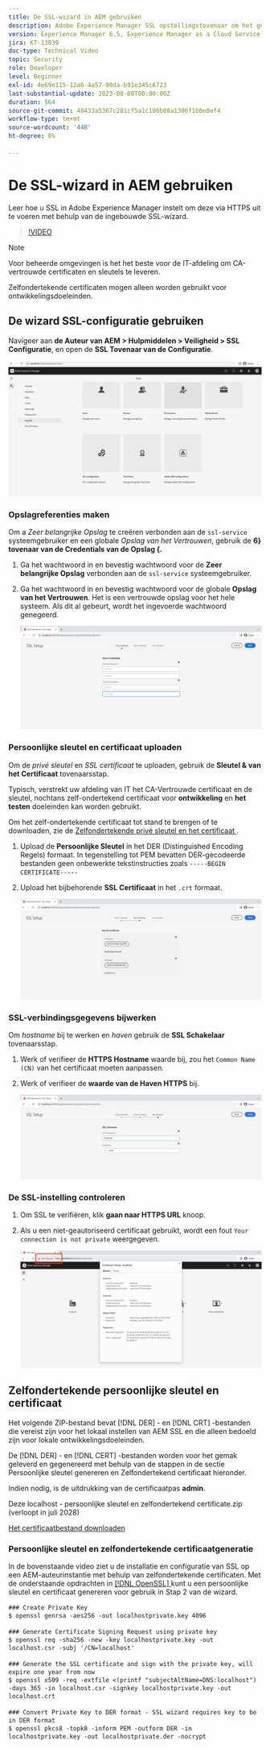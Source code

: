 ```yaml
---
title: De SSL-wizard in AEM gebruiken
description: Adobe Experience Manager SSL opstellingstovenaar om het gemakkelijker te maken om een instantie van AEM op te zetten om over HTTPS te lopen.
version: Experience Manager 6.5, Experience Manager as a Cloud Service
jira: KT-13839
doc-type: Technical Video
topic: Security
role: Developer
level: Beginner
exl-id: 4e69e115-12a6-4a57-90da-b91e345c6723
last-substantial-update: 2023-08-08T00:00:00Z
duration: 564
source-git-commit: 48433a5367c281cf5a1c106b08a1306f1b0e8ef4
workflow-type: tm+mt
source-wordcount: '448'
ht-degree: 0%

---
```


# De SSL-wizard in AEM gebruiken

Leer hoe u SSL in Adobe Experience Manager instelt om deze via HTTPS uit te voeren met behulp van de ingebouwde SSL-wizard.

>[!VIDEO](https://video.tv.adobe.com/v/17993?quality=12&learn=on)


>[!NOTE]
>
>Voor beheerde omgevingen is het het beste voor de IT-afdeling om CA-vertrouwde certificaten en sleutels te leveren.
>
>Zelfondertekende certificaten mogen alleen worden gebruikt voor ontwikkelingsdoeleinden.

## De wizard SSL-configuratie gebruiken

Navigeer aan __de Auteur van AEM > Hulpmiddelen > Veiligheid > SSL Configuratie__, en open de __SSL Tovenaar van de Configuratie__.

![ SSL de Tovenaar van de Configuratie ](assets/use-the-ssl-wizard/ssl-config-wizard.png)

### Opslagreferenties maken

Om a _Zeer belangrijke Opslag_ te creëren verbonden aan de `ssl-service` systeemgebruiker en een globale _Opslag van het Vertrouwen_, gebruik de __6&rbrace; tovenaar van de Credentials van de Opslag &lbrace;.__

1. Ga het wachtwoord in en bevestig wachtwoord voor de __Zeer belangrijke Opslag__ verbonden aan de `ssl-service` systeemgebruiker.
1. Ga het wachtwoord in en bevestig wachtwoord voor de globale __Opslag van het Vertrouwen__. Het is een vertrouwde opslag voor het hele systeem. Als dit al gebeurt, wordt het ingevoerde wachtwoord genegeerd.

   ![ SSL Opstelling - de Referenties van de Opslag ](assets/use-the-ssl-wizard/store-credentials.png)

### Persoonlijke sleutel en certificaat uploaden

Om de _privé sleutel_ en _SSL certificaat_ te uploaden, gebruik de __Sleutel &amp; van het Certificaat__ tovenaarsstap.

Typisch, verstrekt uw afdeling van IT het CA-Vertrouwde certificaat en de sleutel, nochtans zelf-ondertekend certificaat voor __ontwikkeling__ en __het testen__ doeleinden kan worden gebruikt.

Om het zelf-ondertekende certificaat tot stand te brengen of te downloaden, zie de [ Zelfondertekende privé sleutel en het certificaat ](#self-signed-private-key-and-certificate).

1. Upload de __Persoonlijke Sleutel__ in het DER (Distinguished Encoding Regels) formaat. In tegenstelling tot PEM bevatten DER-gecodeerde bestanden geen onbewerkte tekstinstructies zoals `-----BEGIN CERTIFICATE-----`
1. Upload het bijbehorende __SSL Certificaat__ in het `.crt` formaat.

   ![ SSL Opstelling - Persoonlijke Sleutel en Certificaat ](assets/use-the-ssl-wizard/privatekey-and-certificate.png)

### SSL-verbindingsgegevens bijwerken

Om _hostname_ bij te werken en _haven_ gebruik de __SSL Schakelaar__ tovenaarsstap.

1. Werk of verifieer de __HTTPS Hostname__ waarde bij, zou het `Common Name (CN)` van het certificaat moeten aanpassen.
1. Werk of verifieer de __waarde van de Haven HTTPS__ bij.

   ![ SSL Opstelling - SSL Verbindingsdetails ](assets/use-the-ssl-wizard/ssl-connector-details.png)

### De SSL-instelling controleren

1. Om SSL te verifiëren, klik __gaan naar HTTPS URL__ knoop.
1. Als u een niet-geautoriseerd certificaat gebruikt, wordt een fout `Your connection is not private` weergegeven.

   ![ SSL Opstelling - verifieer AEM over HTTPS ](assets/use-the-ssl-wizard/verify-aem-over-ssl.png)

## Zelfondertekende persoonlijke sleutel en certificaat

Het volgende ZIP-bestand bevat [!DNL DER] - en [!DNL CRT] -bestanden die vereist zijn voor het lokaal instellen van AEM SSL en die alleen bedoeld zijn voor lokale ontwikkelingsdoeleinden.

De [!DNL DER] - en [!DNL CERT] -bestanden worden voor het gemak geleverd en gegenereerd met behulp van de stappen in de sectie Persoonlijke sleutel genereren en Zelfondertekend certificaat hieronder.

Indien nodig, is de uitdrukking van de certificaatpas **admin**.

Deze localhost - persoonlijke sleutel en zelfondertekend certificate.zip (verloopt in juli 2028)

[Het certificaatbestand downloaden](assets/use-the-ssl-wizard/certificate.zip)

### Persoonlijke sleutel en zelfondertekende certificaatgeneratie

In de bovenstaande video ziet u de installatie en configuratie van SSL op een AEM-auteurinstantie met behulp van zelfondertekende certificaten. Met de onderstaande opdrachten in [[!DNL OpenSSL] ](https://www.openssl.org/) kunt u een persoonlijke sleutel en certificaat genereren voor gebruik in Stap 2 van de wizard.

```shell
### Create Private Key
$ openssl genrsa -aes256 -out localhostprivate.key 4096

### Generate Certificate Signing Request using private key
$ openssl req -sha256 -new -key localhostprivate.key -out localhost.csr -subj '/CN=localhost'

### Generate the SSL certificate and sign with the private key, will expire one year from now
$ openssl x509 -req -extfile <(printf "subjectAltName=DNS:localhost") -days 365 -in localhost.csr -signkey localhostprivate.key -out localhost.crt

### Convert Private Key to DER format - SSL wizard requires key to be in DER format
$ openssl pkcs8 -topk8 -inform PEM -outform DER -in localhostprivate.key -out localhostprivate.der -nocrypt
```
